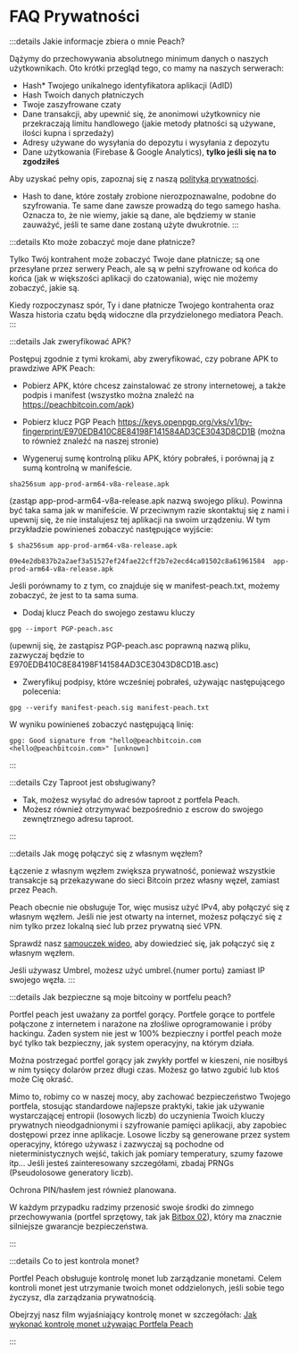 # FAQ Prywatności

:::details Jakie informacje zbiera o mnie Peach?

Dążymy do przechowywania absolutnego minimum danych o naszych użytkownikach. Oto krótki przegląd tego, co mamy na naszych serwerach:

- Hash* Twojego unikalnego identyfikatora aplikacji (AdID)
- Hash Twoich danych płatniczych
- Twoje zaszyfrowane czaty
- Dane transakcji, aby upewnić się, że anonimowi użytkownicy nie przekraczają limitu handlowego (jakie metody płatności są używane, ilości kupna i sprzedaży)
- Adresy używane do wysyłania do depozytu i wysyłania z depozytu
- Dane użytkowania (Firebase & Google Analytics), **tylko jeśli się na to zgodziłeś**

Aby uzyskać pełny opis, zapoznaj się z naszą [polityką prywatności](/privacy-policy/).

* Hash to dane, które zostały zrobione nierozpoznawalne, podobne do szyfrowania. Te same dane zawsze prowadzą do tego samego hasha. Oznacza to, że nie wiemy, jakie są dane, ale będziemy w stanie zauważyć, jeśli te same dane zostaną użyte dwukrotnie.
:::

:::details Kto może zobaczyć moje dane płatnicze?

Tylko Twój kontrahent może zobaczyć Twoje dane płatnicze; są one przesyłane przez serwery Peach, ale są w pełni szyfrowane od końca do końca (jak w większości aplikacji do czatowania), więc nie możemy zobaczyć, jakie są.

Kiedy rozpoczynasz spór, Ty i dane płatnicze Twojego kontrahenta oraz Wasza historia czatu będą widoczne dla przydzielonego mediatora Peach.
:::

:::details Jak zweryfikować APK?

Postępuj zgodnie z tymi krokami, aby zweryfikować, czy pobrane APK to prawdziwe APK Peach:

- Pobierz APK, które chcesz zainstalować ze strony internetowej, a także podpis i manifest (wszystko można znaleźć na https://peachbitcoin.com/apk)

- Pobierz klucz PGP Peach https://keys.openpgp.org/vks/v1/by-fingerprint/E970EDB410C8E84198F141584AD3CE3043D8CD1B (można to również znaleźć na naszej stronie)

- Wygeneruj sumę kontrolną pliku APK, który pobrałeś, i porównaj ją z sumą kontrolną w manifeście.

```
sha256sum app-prod-arm64-v8a-release.apk
```

(zastąp app-prod-arm64-v8a-release.apk nazwą swojego pliku). Powinna być taka sama jak w manifeście. W przeciwnym razie skontaktuj się z nami i upewnij się, że nie instalujesz tej aplikacji na swoim urządzeniu. W tym przykładzie powinieneś zobaczyć następujące wyjście:

```
$ sha256sum app-prod-arm64-v8a-release.apk

09e4e2db837b2a2aef3a51527ef24fae22cff2b7e2ecd4ca01502c8a61961584  app-prod-arm64-v8a-release.apk
```

Jeśli porównamy to z tym, co znajduje się w manifest-peach.txt, możemy zobaczyć, że jest to ta sama suma.

- Dodaj klucz Peach do swojego zestawu kluczy

```
gpg --import PGP-peach.asc
```

(upewnij się, że zastąpisz PGP-peach.asc poprawną nazwą pliku, zazwyczaj będzie to E970EDB410C8E84198F141584AD3CE3043D8CD1B.asc)

- Zweryfikuj podpisy, które wcześniej pobrałeś, używając następującego polecenia:

```
gpg --verify manifest-peach.sig manifest-peach.txt
```

W wyniku powinieneś zobaczyć następującą linię:

```
gpg: Good signature from "hello@peachbitcoin.com <hello@peachbitcoin.com>" [unknown]
```

:::

:::details Czy Taproot jest obsługiwany?

- Tak, możesz wysyłać do adresów taproot z portfela Peach.
- Możesz również otrzymywać bezpośrednio z escrow do swojego zewnętrznego adresu taproot.

:::

:::details Jak mogę połączyć się z własnym węzłem?

Łączenie z własnym węzłem zwiększa prywatność, ponieważ wszystkie transakcje są przekazywane do sieci Bitcoin przez własny węzeł, zamiast przez Peach.

Peach obecnie nie obsługuje Tor, więc musisz użyć IPv4, aby połączyć się z własnym węzłem. Jeśli nie jest otwarty na internet, możesz połączyć się z nim tylko przez lokalną sieć lub przez prywatną sieć VPN.

Sprawdź nasz [samouczek wideo](https://www.youtube.com/watch?v=xtvq2i3mIYg), aby dowiedzieć się, jak połączyć się z własnym węzłem.

Jeśli używasz Umbrel, możesz użyć umbrel.{numer portu} zamiast IP swojego węzła.
:::

:::details Jak bezpieczne są moje bitcoiny w portfelu peach?

Portfel peach jest uważany za portfel gorący. Portfele gorące to portfele połączone z internetem i narażone na złośliwe oprogramowanie i próby hackingu. Żaden system nie jest w 100% bezpieczny i portfel peach może być tylko tak bezpieczny, jak system operacyjny, na którym działa.

Można postrzegać portfel gorący jak zwykły portfel w kieszeni, nie nosiłbyś w nim tysięcy dolarów przez długi czas. Możesz go łatwo zgubić lub ktoś może Cię okraść.

Mimo to, robimy co w naszej mocy, aby zachować bezpieczeństwo Twojego portfela, stosując standardowe najlepsze praktyki, takie jak używanie wystarczającej entropii (losowych liczb) do uczynienia Twoich kluczy prywatnych nieodgadnionymi i szyfrowanie pamięci aplikacji, aby zapobiec dostępowi przez inne aplikacje. Losowe liczby są generowane przez system operacyjny, którego używasz i zazwyczaj są pochodne od nieterministycznych wejść, takich jak pomiary temperatury, szumy fazowe itp... Jeśli jesteś zainteresowany szczegółami, zbadaj PRNGs (Pseudolosowe generatory liczb).

Ochrona PIN/hasłem jest również planowana.

W każdym przypadku radzimy przenosić swoje środki do zimnego przechowywania (portfel sprzętowy, tak jak [Bitbox 02](https://bitbox.swiss/bitbox02/?ref=DLX6l9ccCc 'https://bitbox.swiss/bitbox02/?ref=DLX6l9ccCc')), który ma znacznie silniejsze gwarancje bezpieczeństwa.

:::

:::details Co to jest kontrola monet?

Portfel Peach obsługuje kontrolę monet lub zarządzanie monetami. Celem kontroli monet jest utrzymanie twoich monet oddzielonych, jeśli sobie tego życzysz, dla zarządzania prywatnością.

Obejrzyj nasz film wyjaśniający kontrolę monet w szczegółach: [Jak wykonać kontrolę monet używając Portfela Peach](https://www.youtube.com/watch?v=zWwIekSv3U8)

:::
